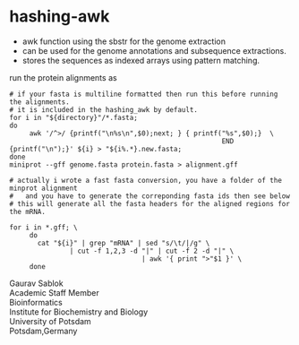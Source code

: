 # hashing-awk
- awk function using the sbstr for the genome extraction
- can be used for the genome annotations and subsequence extractions.
- stores the sequences as indexed arrays using pattern matching.
  
run the protein alignments as
```
# if your fasta is multiline formatted then run this before running the alignments.
# it is included in the hashing_awk by default.
for i in "${directory}"/*.fasta;
do 
     awk '/^>/ {printf("\n%s\n",$0);next; } { printf("%s",$0);}  \
                                                     END {printf("\n");}' ${i} > "${i%.*}.new.fasta;
done
miniprot --gff genome.fasta protein.fasta > alignment.gff

# actually i wrote a fast fasta conversion, you have a folder of the minprot alignment 
#	and you have to generate the correponding fasta ids then see below 
# this will generate all the fasta headers for the aligned regions for the mRNA.

for i in *.gff; \
     do
	   cat "${i}" | grep "mRNA" | sed "s/\t/|/g" \
		       | cut -f 1,2,3 -d "|" | cut -f 2 -d "|" \
				                 | awk '{ print ">"$1 }' \
     done
```
Gaurav Sablok \
Academic Staff Member \
Bioinformatics \
Institute for Biochemistry and Biology \
University of Potsdam \
Potsdam,Germany  
